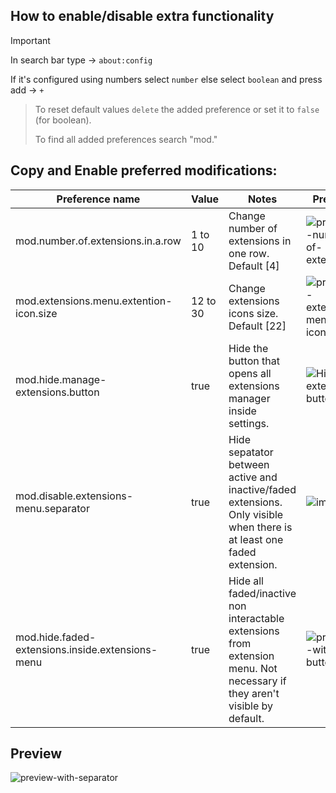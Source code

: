 
## How to enable/disable extra functionality

> [!IMPORTANT]
> In search bar type -> `about:config`
>
> 
> If it's configured using numbers select `number` 
> else select `boolean` and press add -> `+`

> To reset default values `delete` the added preference or set it to `false` (for boolean).
> 
> To find all added preferences search "mod."

## Copy and Enable preferred modifications:

| Preference name | Value       | Notes                       | Preview |
|----------------|--------------|-----------------------------------|-----------------------------------|
| mod.number.of.extensions.in.a.row                 | 1 to 10    | Change number of extensions in one row. Default [4]      | ![preview-number-of-extensions](https://github.com/user-attachments/assets/f73ed998-c70e-441e-8572-3361b4793cca) |
| mod.extensions.menu.extention-icon.size           | 12 to 30    | Change extensions icons size. Default [22]  | ![preview-extension-menu-icon-size](https://github.com/user-attachments/assets/1d7c0815-dff3-4c4f-9f12-3a981e989e0b) |
| mod.hide.manage-extensions.button                 | true   | Hide the button that opens all extensions manager inside settings. |  ![Hide-extension-button](https://github.com/user-attachments/assets/eb191a66-3cb5-4f2c-905d-57c44fef941f) |
| mod.disable.extensions-menu.separator             | true   | Hide sepatator between active and inactive/faded extensions. Only visible when there is at least one faded extension.  | ![image](https://github.com/user-attachments/assets/f40b7043-9917-46a4-b3c1-4eb0ea510ed3) |
| mod.hide.faded-extensions.inside.extensions-menu  | true   | Hide all faded/inactive non interactable extensions from extension menu. Not necessary if they aren't visible by default.  | ![preview-with-button](https://github.com/user-attachments/assets/531b9958-40f0-4e12-95dd-649519670b10) |

## Preview 
![preview-with-separator](https://github.com/user-attachments/assets/924fb864-6235-437e-a55a-e90e344779c1)







